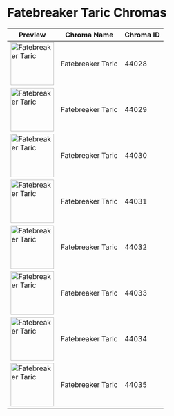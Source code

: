 # Fatebreaker Taric Chromas

| Preview | Chroma Name | Chroma ID |
|---|---|---|
| <img src='https://raw.communitydragon.org/latest/plugins/rcp-be-lol-game-data/global/default/v1/champion-chroma-images/44/44028.png' alt='Fatebreaker Taric' width='100'> | Fatebreaker Taric | 44028 |
| <img src='https://raw.communitydragon.org/latest/plugins/rcp-be-lol-game-data/global/default/v1/champion-chroma-images/44/44029.png' alt='Fatebreaker Taric' width='100'> | Fatebreaker Taric | 44029 |
| <img src='https://raw.communitydragon.org/latest/plugins/rcp-be-lol-game-data/global/default/v1/champion-chroma-images/44/44030.png' alt='Fatebreaker Taric' width='100'> | Fatebreaker Taric | 44030 |
| <img src='https://raw.communitydragon.org/latest/plugins/rcp-be-lol-game-data/global/default/v1/champion-chroma-images/44/44031.png' alt='Fatebreaker Taric' width='100'> | Fatebreaker Taric | 44031 |
| <img src='https://raw.communitydragon.org/latest/plugins/rcp-be-lol-game-data/global/default/v1/champion-chroma-images/44/44032.png' alt='Fatebreaker Taric' width='100'> | Fatebreaker Taric | 44032 |
| <img src='https://raw.communitydragon.org/latest/plugins/rcp-be-lol-game-data/global/default/v1/champion-chroma-images/44/44033.png' alt='Fatebreaker Taric' width='100'> | Fatebreaker Taric | 44033 |
| <img src='https://raw.communitydragon.org/latest/plugins/rcp-be-lol-game-data/global/default/v1/champion-chroma-images/44/44034.png' alt='Fatebreaker Taric' width='100'> | Fatebreaker Taric | 44034 |
| <img src='https://raw.communitydragon.org/latest/plugins/rcp-be-lol-game-data/global/default/v1/champion-chroma-images/44/44035.png' alt='Fatebreaker Taric' width='100'> | Fatebreaker Taric | 44035 |
